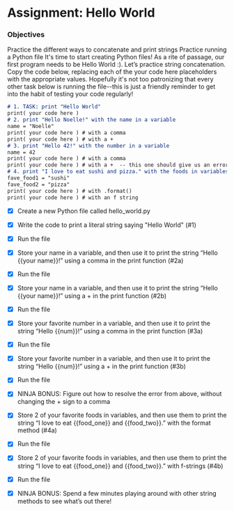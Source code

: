 # Assignment: Hello World

### Objectives

Practice the different ways to concatenate and print strings
Practice running a Python file
It's time to start creating Python files! As a rite of passage, our first program needs to be Hello World :). Let’s practice string concatenation. Copy the code below, replacing each of the your code here placeholders with the appropriate values. Hopefully it's not too patronizing that every other task below is running the file--this is just a friendly reminder to get into the habit of testing your code regularly!

```md
# 1. TASK: print "Hello World"
print( your code here )
# 2. print "Hello Noelle!" with the name in a variable
name = "Noelle"
print( your code here )	# with a comma
print( your code here )	# with a +
# 3. print "Hello 42!" with the number in a variable
name = 42
print( your code here )	# with a comma
print( your code here )	# with a +	-- this one should give us an error!
# 4. print "I love to eat sushi and pizza." with the foods in variables
fave_food1 = "sushi"
fave_food2 = "pizza"
print( your code here ) # with .format()
print( your code here ) # with an f string
````

- [x] Create a new Python file called hello_world.py
 
- [x] Write the code to print a literal string saying "Hello World" (#1)

- [x] Run the file

- [x] Store your name in a variable, and then use it to print the string “Hello {{your name}}!” using a comma in the print function (#2a)

- [x] Run the file

- [x] Store your name in a variable, and then use it to print the string “Hello {{your name}}!” using a + in the print function (#2b)

- [x] Run the file

- [x] Store your favorite number in a variable, and then use it to print the string “Hello {{num}}!” using a comma in the print function (#3a)

- [x] Run the file

- [x] Store your favorite number in a variable, and then use it to print the string “Hello {{num}}!” using a + in the print function (#3b)

- [x] Run the file

- [x] NINJA BONUS: Figure out how to resolve the error from above, without changing the + sign to a comma

- [x] Store 2 of your favorite foods in variables, and then use them to print the string “I love to eat {{food_one}} and {{food_two}}.” with the format method (#4a)

- [x] Run the file

- [x] Store 2 of your favorite foods in variables, and then use them to print the string “I love to eat {{food_one}} and {{food_two}}.” with f-strings (#4b)

- [x] Run the file

- [x] NINJA BONUS: Spend a few minutes playing around with other string methods to see what’s out there!